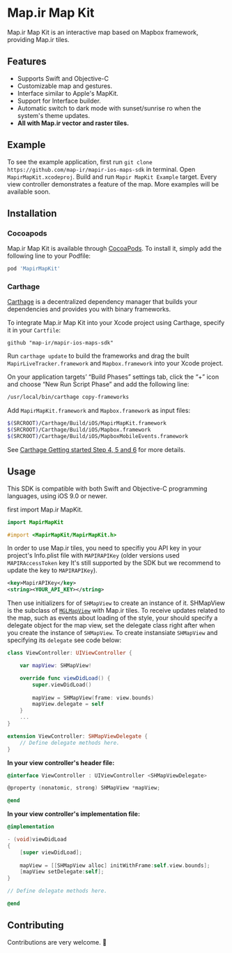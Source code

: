 # Map.ir Map Kit

Map.ir Map Kit is an interactive map based on Mapbox framework, providing Map.ir tiles.

## Features
- Supports Swift and Objective-C
- Customizable map and gestures.
- Interface similar to Apple's MapKit.
- Support for Interface builder.
- Automatic switch to dark mode with sunset/sunrise ro when the system's theme updates.
- **All with Map.ir vector and raster tiles.**


## Example

To see the example application, first run `git clone https://github.com/map-ir/mapir-ios-maps-sdk` in terminal. Open `MapirMapKit.xcodeproj`. Build and run `Mapir MapKit Example` target. Every view controller demonstrates a feature of the map. More examples will be available soon. 


## Installation

### Cocoapods

Map.ir Map Kit is available through [CocoaPods](http://cocoapods.org). To install
it, simply add the following line to your Podfile:

```bash
pod 'MapirMapKit' 
```

### Carthage

[Carthage](https://github.com/Carthage/Carthage) is a decentralized dependency manager that builds your dependencies and provides you with binary frameworks.

To integrate Map.ir Map Kit into your Xcode project using Carthage, specify it in your `Cartfile`:

```ogdl
github "map-ir/mapir-ios-maps-sdk"
```

Run `carthage update` to build the frameworks and drag the built `MapirLiveTracker.framework` and `Mapbox.framework` into your Xcode project. 

On your application targets’ “Build Phases” settings tab, click the “+” icon and choose “New Run Script Phase” and add the following line:

```bash
/usr/local/bin/carthage copy-frameworks
```

Add `MapirMapKit.framework` and `Mapbox.framework` as input files:

```bash
$(SRCROOT)/Carthage/Build/iOS/MapirMapKit.framework
$(SRCROOT)/Carthage/Build/iOS/Mapbox.framework
$(SRCROOT)/Carthage/Build/iOS/MapboxMobileEvents.framework
```

See [Carthage Getting started Step 4, 5 and 6](https://github.com/Carthage/Carthage/blob/master/README.md#if-youre-building-for-ios-tvos-or-watchos) for more details.

## Usage
This SDK is compatible with both Swift and Objective-C programming languages, using iOS 9.0 or newer. 

first import Map.ir MapKit.

```swift
import MapirMapKit
```

```objective-c
#import <MapirMapKit/MapirMapKit.h>
```

In order to use Map.ir tiles, you need to specifiy you API key in your project's Info.plist file with `MAPIRAPIKey` (older versions used `MAPIRAccessToken` key It's still supported by the SDK but we recommend to update the key to `MAPIRAPIKey`).

```xml
<key>MapirAPIKey</key>
<string><YOUR_API_KEY></string>
```

Then use initializers for of `SHMapView` to create an instance of it. SHMapView is the subclass of [`MGLMapView`](https://docs.mapbox.com/ios/api/maps/5.5.0/Classes/MGLMapView.html) with Map.ir tiles. To receive updates related to the map, such as events about loading of the style, your should specify a delegate object for the map view, set the delegate class right after when you create the instance of `SHMapView`. To create instansiate `SHMapView` and specifying its `delegate` see code below:

```swift
class ViewController: UIViewController {

    var mapView: SHMapView!

    override func viewDidLoad() { 
        super.viewDidLoad()
        
        mapView = SHMapView(frame: view.bounds)
        mapView.delegate = self
    }
    ...
}

extension ViewController: SHMapViewDelegate {
    // Define delegate methods here.
}
```

**In your view controller's header file:**

```objective-c
@interface ViewController : UIViewController <SHMapViewDelegate>

@property (nonatomic, strong) SHMapView *mapView;

@end
```

**In your view controller's implementation file:**

```objective-c
@implementation

- (void)viewDidLoad
{
    [super viewDidLoad];
    
    mapView = [[SHMapView alloc] initWithFrame:self.view.bounds];
    [mapView setDelegate:self];
}

// Define delegate methods here.

@end
```

## Contributing

Contributions are very welcome. 🙌
